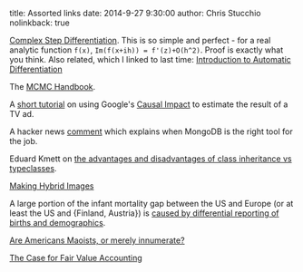 title: Assorted links
date: 2014-9-27 9:30:00
author: Chris Stucchio
nolinkback: true

[Complex Step Differentiation](http://blogs.mathworks.com/cleve/2013/10/14/complex-step-differentiation/). This is so simple and perfect - for a real analytic function `f(x)`, `Im(f(x+ih)) = f'(z)+O(h^2)`. Proof is exactly what you think. Also related, which I linked to last time: [Introduction to Automatic Differentiation](http://alexey.radul.name/ideas/2013/introduction-to-automatic-differentiation/)

The [MCMC Handbook](http://www.mcmchandbook.net/HandbookTableofContents.html).

A [short tutorial](http://www.marketingdistillery.com/2014/09/26/estimating-the-impact-of-tv-advertisement-with-bayesian-state-space-models/) on using Google's [Causal Impact](http://google-opensource.blogspot.com/2014/09/causalimpact-new-open-source-package.html) to estimate the result of a TV ad.

A hacker news [comment](https://news.ycombinator.com/item?id=8377198) which explains when MongoDB is the right tool for the job.

Eduard Kmett on [the advantages and disadvantages of class inheritance vs typeclasses](http://www.reddit.com/r/haskell/comments/2hif58/edwin_brady_on_idris_in_the_type_theory_podcast/cktn094).

[Making Hybrid Images](http://jeremykun.com/2014/09/29/hybrid-images/)

A large portion of the infant mortality gap between the US and Europe (or at least the US and {Finland, Austria}) is [caused by differential reporting of births and demographics](http://faculty.chicagobooth.edu/emily.oster/papers/imr.pdf).

[Are Americans Maoists, or merely innumerate?](http://www.themoneyillusion.com/?p=27648&utm_source=referral&utm_medium=blog&utm_campaign=stucchio)

[The Case for Fair Value Accounting](http://www.nationalaffairs.com/publications/detail/the-case-for-fair-value-accounting)
